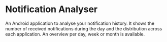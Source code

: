 Notification Analyser
=====================

An Android application to analyse your notification history. It shows the number of received notifications during the day and the distribution across each application. An overview per day, week or month is available.
